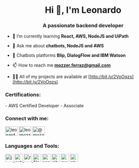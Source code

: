 <h1 align="center">Hi 👋, I'm Leonardo</h1>
<h3 align="center">A passionate backend developer</h3>

- 🌱 I’m currently learning **React, AWS, NodeJS and UiPath**

- 💬 Ask me about **chatbots, NodeJS and AWS**

- 🤖 Chatbots platforms **Blip, DialogFlow and IBM Watson**

- 📫 How to reach me **mozzer.ferraz@gmail.com**

- 👨‍💻 All of my projects are available at [http://bit.ly/2VoOqzs](http://bit.ly/2VoOqzs)

<h3 align="left">Certifications:</h3>
- AWS Certified Developer - Associate

<p align="left">
<h3 align="left">Connect with me:</h3>
<a href="https://linkedin.com/in/leonardo-mozzer-ferraz-de-souza-3904b3120" target="blank"><img align="center" src="https://cdn.jsdelivr.net/npm/simple-icons@3.0.1/icons/linkedin.svg" alt="leonardo-mozzer-ferraz-de-souza-3904b3120" height="30" width="40" /></a>
<a href="https://instagram.com/leomozzer" target="blank"><img align="center" src="https://cdn.jsdelivr.net/npm/simple-icons@3.0.1/icons/instagram.svg" alt="leomozzer" height="30" width="40" /></a>
<a href="https://medium.com/@mozzer.ferraz" target="blank"><img align="center" src="https://cdn.jsdelivr.net/npm/simple-icons@3.0.1/icons/medium.svg" alt="@mozzer.ferraz" height="30" width="40" /></a>
</p>

<h3 align="left">Languages and Tools:</h3>
<p align="left"> 
  <a href="https://developer.mozilla.org/pt-BR/docs/Web/JavaScript" target="_blank"> <img alt="javascript" width="26px" src="https://img.icons8.com/color/240/000000/javascript.png" /> </a>
  <a href="https://www.python.org/" target="_blank"> <img alt="python" width="26px" src="https://img.icons8.com/color/240/000000/python.png"> </a>
  <a href="https://reactjs.org/" target="_blank"> <img alt="react" width="26px" src="https://img.icons8.com/color/240/000000/react-native.png" /> </a>
  <a href="http://nodejs.org/" target="_blank"> <img alt="Node.js" width="26px" src="https://img.icons8.com/color/240/000000/nodejs.png"></a>
  <a href="https://www.serverless.com/" target="_blank"> <img alt="serverless" width="26px" src="https://assets-global.website-files.com/60acbb950c4d6606963e1fed/60acbb950c4d66854e3e2013_logo%20serverless%20dark.svg"></a>
  <a href="https://github.com/" target="_blank"> <img alt="github" width="26px" src="https://img.icons8.com/ios-glyphs/240/000000/github.png"></a>
  <a href="https://aws.amazon.com/" target="_blank"> <img alt="aws" width="26px" src="https://img.icons8.com/windows/32/000000/amazon-web-services.png"></a>
  <a href="https://portal.azure.com/" target="_blank"> <img alt="azure" width="26px" src="https://img.icons8.com/color/48/000000/azure-1.png"></a>
</p>
